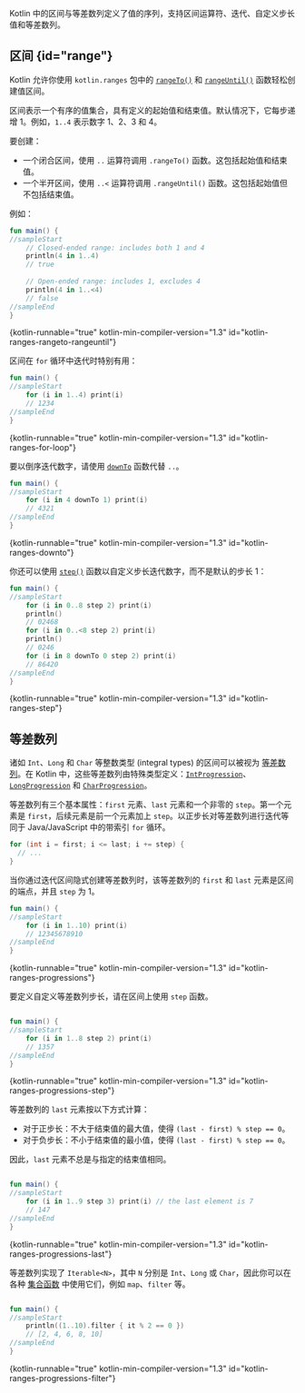 [//]: # (title: 区间与等差数列)

Kotlin 中的区间与等差数列定义了值的序列，支持区间运算符、迭代、自定义步长值和等差数列。

## 区间 {id="range"}

Kotlin 允许你使用 `kotlin.ranges` 包中的 [`rangeTo()`](https://kotlinlang.org/api/latest/jvm/stdlib/kotlin.ranges/range-to.html) 和 [`rangeUntil()`](https://kotlinlang.org/api/latest/jvm/stdlib/kotlin.ranges/range-until.html) 函数轻松创建值区间。

区间表示一个有序的值集合，具有定义的起始值和结束值。默认情况下，它每步递增 1。例如，`1..4` 表示数字 1、2、3 和 4。

要创建：

*   一个闭合区间，使用 `..` 运算符调用 `.rangeTo()` 函数。这包括起始值和结束值。
*   一个半开区间，使用 `..<` 运算符调用 `.rangeUntil()` 函数。这包括起始值但不包括结束值。

例如：

```kotlin
fun main() {
//sampleStart
    // Closed-ended range: includes both 1 and 4
    println(4 in 1..4)
    // true
    
    // Open-ended range: includes 1, excludes 4
    println(4 in 1..<4)
    // false
//sampleEnd
}
```
{kotlin-runnable="true" kotlin-min-compiler-version="1.3" id="kotlin-ranges-rangeto-rangeuntil"}

区间在 `for` 循环中迭代时特别有用：

```kotlin
fun main() {
//sampleStart
    for (i in 1..4) print(i)
    // 1234
//sampleEnd
}
```
{kotlin-runnable="true" kotlin-min-compiler-version="1.3" id="kotlin-ranges-for-loop"}

要以倒序迭代数字，请使用 [`downTo`](https://kotlinlang.org/api/latest/jvm/stdlib/kotlin.ranges/down-to.html) 函数代替 `..`。

```kotlin
fun main() {
//sampleStart
    for (i in 4 downTo 1) print(i)
    // 4321
//sampleEnd
}
```
{kotlin-runnable="true" kotlin-min-compiler-version="1.3" id="kotlin-ranges-downto"}

你还可以使用 [`step()`](https://kotlinlang.org/api/latest/jvm/stdlib/kotlin.ranges/step.html) 函数以自定义步长迭代数字，而不是默认的步长 1：

```kotlin
fun main() {
//sampleStart
    for (i in 0..8 step 2) print(i)
    println()
    // 02468
    for (i in 0..<8 step 2) print(i)
    println()
    // 0246
    for (i in 8 downTo 0 step 2) print(i)
    // 86420
//sampleEnd
}
```
{kotlin-runnable="true" kotlin-min-compiler-version="1.3" id="kotlin-ranges-step"}

## 等差数列

诸如 `Int`、`Long` 和 `Char` 等整数类型 (integral types) 的区间可以被视为 [等差数列](https://en.wikipedia.org/wiki/Arithmetic_progression)。在 Kotlin 中，这些等差数列由特殊类型定义：[`IntProgression`](https://kotlinlang.org/api/latest/jvm/stdlib/kotlin.ranges/-int-progression/index.html)、[`LongProgression`](https://kotlinlang.org/api/latest/jvm/stdlib/kotlin.ranges/-long-progression/index.html) 和 [`CharProgression`](https://kotlinlang.org/api/latest/jvm/stdlib/kotlin.ranges/-char-progression/index.html)。

等差数列有三个基本属性：`first` 元素、`last` 元素和一个非零的 `step`。第一个元素是 `first`，后续元素是前一个元素加上 `step`。以正步长对等差数列进行迭代等同于 Java/JavaScript 中的带索引 `for` 循环。

```java
for (int i = first; i <= last; i += step) {
  // ...
}
```

当你通过迭代区间隐式创建等差数列时，该等差数列的 `first` 和 `last` 元素是区间的端点，并且 `step` 为 1。

```kotlin
fun main() {
//sampleStart
    for (i in 1..10) print(i)
    // 12345678910
//sampleEnd
}
```
{kotlin-runnable="true" kotlin-min-compiler-version="1.3" id="kotlin-ranges-progressions"}

要定义自定义等差数列步长，请在区间上使用 `step` 函数。

```kotlin

fun main() {
//sampleStart
    for (i in 1..8 step 2) print(i)
    // 1357
//sampleEnd
}
```
{kotlin-runnable="true" kotlin-min-compiler-version="1.3" id="kotlin-ranges-progressions-step"}

等差数列的 `last` 元素按以下方式计算：
*   对于正步长：不大于结束值的最大值，使得 `(last - first) % step == 0`。
*   对于负步长：不小于结束值的最小值，使得 `(last - first) % step == 0`。

因此，`last` 元素不总是与指定的结束值相同。

```kotlin

fun main() {
//sampleStart
    for (i in 1..9 step 3) print(i) // the last element is 7
    // 147
//sampleEnd
}
```
{kotlin-runnable="true" kotlin-min-compiler-version="1.3" id="kotlin-ranges-progressions-last"}

等差数列实现了 `Iterable<N>`，其中 `N` 分别是 `Int`、`Long` 或 `Char`，因此你可以在各种 [集合函数](collection-operations.md) 中使用它们，例如 `map`、`filter` 等。

```kotlin

fun main() {
//sampleStart
    println((1..10).filter { it % 2 == 0 })
    // [2, 4, 6, 8, 10]
//sampleEnd
}
```
{kotlin-runnable="true" kotlin-min-compiler-version="1.3" id="kotlin-ranges-progressions-filter"}